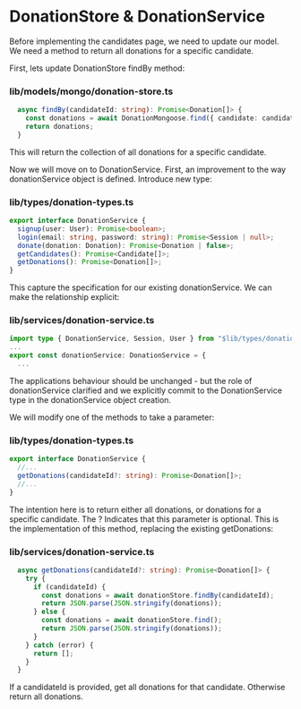 # DonationStore & DonationService

Before implementing the candidates page, we need to update our model. We need a method to return all donations for a specific candidate.

First, lets update DonationStore findBy method:

### lib/models/mongo/donation-store.ts

~~~typescript
  async findBy(candidateId: string): Promise<Donation[]> {
    const donations = await DonationMongoose.find({ candidate: candidateId }).populate("donor").populate("candidate").lean();
    return donations;
  }
~~~

This will return the collection of all donations for a specific candidate.

Now we will move on to DonationService. First, an improvement to the way donationService object is defined. Introduce new type:

### lib/types/donation-types.ts

~~~typescript
export interface DonationService {
  signup(user: User): Promise<boolean>;
  login(email: string, password: string): Promise<Session | null>;
  donate(donation: Donation): Promise<Donation | false>;
  getCandidates(): Promise<Candidate[]>;
  getDonations(): Promise<Donation[]>;
}
~~~

This capture the specification for our existing donationService. We can make the relationship explicit:

### lib/services/donation-service.ts

~~~typescript
import type { DonationService, Session, User } from "$lib/types/donation-types";
...
export const donationService: DonationService = {
  ...
~~~

The applications behaviour should be unchanged - but the role of donationService clarified and we explicitly commit to the DonationService type in the donationService object creation.

We will modify one of the methods to take a parameter:

### lib/types/donation-types.ts

~~~typescript
export interface DonationService {
  //...
  getDonations(candidateId?: string): Promise<Donation[]>;
  //...
}
~~~

The intention here is to return either all donations, or donations for a specific candidate. The ? Indicates that this parameter is optional. This is the implementation of this method, replacing the existing getDonations:

### lib/services/donation-service.ts

~~~typescript
  async getDonations(candidateId?: string): Promise<Donation[]> {
    try {
      if (candidateId) {
        const donations = await donationStore.findBy(candidateId);
        return JSON.parse(JSON.stringify(donations)); 
      } else {
        const donations = await donationStore.find();
        return JSON.parse(JSON.stringify(donations));
      }
    } catch (error) {
      return [];
    }
  }
~~~

If a candidateId is provided, get all donations for that candidate. Otherwise return all donations.
